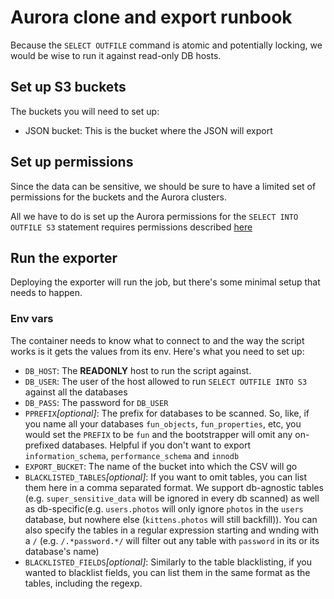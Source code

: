 # Aurora clone and export runbook

Because the `SELECT OUTFILE` command is atomic and potentially locking, we would be wise to run it against read-only DB hosts. 

## Set up S3 buckets

The buckets you will need to set up: 

* JSON bucket: This is the bucket where the JSON will export

## Set up permissions

Since the data can be sensitive, we should be sure to have a limited set of permissions for the buckets and the Aurora clusters.

All we have to do is set up the Aurora permissions for the `SELECT INTO OUTFILE S3` statement requires permissions described [here](https://docs.aws.amazon.com/AmazonRDS/latest/AuroraUserGuide/AuroraMySQL.Integrating.Authorizing.IAM.S3CreatePolicy.html)
  
## Run the exporter

Deploying the exporter will run the job, but there's some minimal setup that needs to happen.

### Env vars

The container needs to know what to connect to and the way the script works is it gets the values from its env. Here's what you need to set up:

* `DB_HOST`: The __READONLY__ host to run the script against.
* `DB_USER`: The user of the host allowed to run `SELECT OUTFILE INTO S3` against all the databases
* `DB_PASS`: The password for `DB_USER`
* `PPREFIX`*[optional]*: The prefix for databases to be scanned. So, like, if you name all your databases `fun_objects`, `fun_properties`, etc, you would set the `PREFIX` to be `fun` and the bootstrapper will omit any on-prefixed databases. Helpful if you don't want to export `information_schema`, `performance_schema` and `innodb`
* `EXPORT_BUCKET`: The name of the bucket into which the CSV will go
* `BLACKLISTED_TABLES`*[optional]*: If you want to omit tables, you can list them here in a comma separated format. We support db-agnostic tables (e.g. `super_sensitive_data` will be ignored in every db scanned) as well as db-specific(e.g. `users.photos` will only ignore `photos` in the `users` database, but nowhere else (`kittens.photos` will still backfill)). You can also specify the tables in a regular expression starting and wnding with a `/` (e.g. `/.*password.*/` will filter out any table with `password` in its or its database's name)
* `BLACKLISTED_FIELDS`*[optional]*: Similarly to the table blacklisting, if you wanted to blacklist fields, you can list them in the same format as the tables, including the regexp.